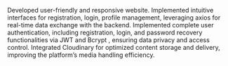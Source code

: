 Developed user-friendly and responsive website. Implemented intuitive interfaces for registration, login, profile
management, leveraging axios for real-time data exchange with the backend.
Implemented complete user authentication, including registration, login, and password recovery functionalities via
JWT and Bcrypt , ensuring data privacy and access control.
Integrated Cloudinary for optimized content storage and delivery, improving the platform’s media handling
efficiency.
